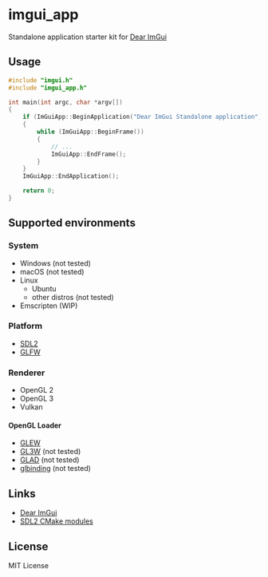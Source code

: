 # imgui_app

Standalone application starter kit for [Dear ImGui](https://github.com/ocornut/imgui)

## Usage

```cpp
#include "imgui.h"
#include "imgui_app.h"

int main(int argc, char *argv[])
{
    if (ImGuiApp::BeginApplication("Dear ImGui Standalone application"))
    {
        while (ImGuiApp::BeginFrame())
        {
            // ...
            ImGuiApp::EndFrame();
        }
    }
    ImGuiApp::EndApplication();

    return 0;
}
```

## Supported environments

### System

- Windows (not tested)
- macOS (not tested)
- Linux
    - Ubuntu
    - other distros (not tested)
- Emscripten (WIP)

### Platform

- [SDL2](https://www.libsdl.org/)
- [GLFW](https://github.com/glfw/glfw)

### Renderer

- OpenGL 2
- OpenGL 3
- Vulkan

#### OpenGL Loader

- [GLEW](http://glew.sourceforge.net/)
- [GL3W](https://github.com/skaslev/gl3w) (not tested)
- [GLAD](https://github.com/Dav1dde/glad) (not tested)
- [glbinding](https://github.com/cginternals/glbinding) (not tested)

## Links

- [Dear ImGui](https://github.com/ocornut/imgui)
- [SDL2 CMake modules](https://github.com/aminosbh/sdl2-cmake-modules)

## License

MIT License
